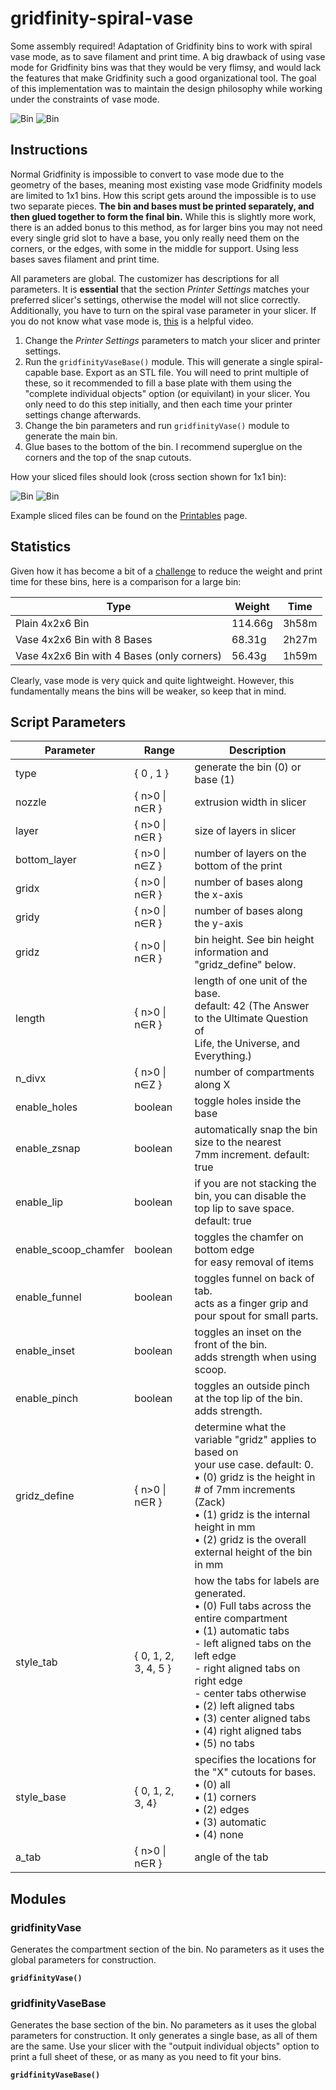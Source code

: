 # gridfinity-spiral-vase

Some assembly required!
Adaptation of Gridfinity bins to work with spiral vase mode, as to save filament and print time. A big drawback of using vase mode for Gridfinity bins was that they would be very flimsy, and would lack the features that make Gridfinity such a good organizational tool. The goal of this implementation was to maintain the design philosophy while working under the constraints of vase mode.

![Bin](images/vase_dividers.gif)
![Bin](images/vase_base.gif)

## Instructions
Normal Gridfinity is impossible to convert to vase mode due to the geometry of the bases, meaning most existing vase mode Gridfinity models are limited to 1x1 bins. How this script gets around the impossible is to use two separate pieces. **The bin and bases must be printed separately, and then glued together to form the final bin.** While this is slightly more work, there is an added bonus to this method, as for larger bins you may not need every single grid slot to have a base, you only really need them on the corners, or the edges, with some in the middle for support. Using less bases saves filament and print time.

All parameters are global. The customizer has descriptions for all parameters. It is **essential** that the section *Printer Settings* matches your preferred slicer's settings, otherwise the model will not slice correctly. Additionally, you have to turn on the spiral vase parameter in your slicer. If you do not know what vase mode is, [this](https://www.youtube.com/watch?v=HZSFoFYpBaA) is a helpful video.

1. Change the *Printer Settings* parameters to match your slicer and printer settings.
2. Run the `gridfinityVaseBase()` module. This will generate a single spiral-capable base. Export as an STL file. You will need to print multiple of these, so it recommended to fill a base plate with them using the "complete individual objects" option (or equivilant) in your slicer. You only need to do this step initially, and then each time your printer settings change afterwards.
3. Change the bin parameters and run `gridfinityVase()` module to generate the main bin.
4. Glue bases to the bottom of the bin. I recommend superglue on the corners and the top of the snap cutouts.

How your sliced files should look (cross section shown for 1x1 bin):

![Bin](images/slicer_bin.png)
![Bin](images/slicer_base.png)

Example sliced files can be found on the [Printables](https://www.printables.com/model/284371-spiral-vase-gridfinity-in-openscad) page.

## Statistics
Given how it has become a bit of a [challenge](https://www.printables.com/model/265271-gridfinity-lite-economical-plain-storage-bins) to reduce the weight and print time for these bins, here is a comparison for a large bin:

| Type | Weight | Time |
|--------------|-----------|------------|
Plain 4x2x6 Bin | 114.66g | 3h58m
Vase 4x2x6 Bin with 8 Bases | 68.31g | 2h27m
Vase 4x2x6 Bin with 4 Bases (only corners) | 56.43g | 1h59m

Clearly, vase mode is very quick and quite lightweight. However, this fundamentally means the bins will be weaker, so keep that in mind.

## Script Parameters

Parameter | Range | Description
--- | ----- | ---
type | { 0 , 1 } | generate the bin (0) or base (1)
nozzle | { n>0 \| n∈R } | extrusion width in slicer
layer | { n>0 \| n∈R } | size of layers in slicer
bottom_layer | { n>0 \| n∈Z } | number of layers on the bottom of the print
gridx | { n>0 \| n∈R } | number of bases along the x-axis
gridy | { n>0 \| n∈R } | number of bases along the y-axis
gridz | { n>0 \| n∈R } | bin height. See bin height information and <br> "gridz_define" below.
length | { n>0 \| n∈R } | length of one unit of the base. <br> default: 42 (The Answer to the Ultimate Question of <br>Life, the Universe, and Everything.)
n_divx | { n>0 \| n∈Z }  | number of compartments along X
enable_holes | boolean | toggle holes inside the base
enable_zsnap | boolean | automatically snap the bin size to the nearest <br> 7mm increment. default: true
enable_lip | boolean | if you are not stacking the bin, you can disable the <br>top lip to save space. default: true
enable_scoop_chamfer | boolean | toggles the chamfer on bottom edge <br> for easy removal of items
enable_funnel | boolean | toggles funnel on back of tab. <br> acts as a finger grip and pour spout for small parts.
enable_inset | boolean | toggles an inset on the front of the bin. <br> adds strength when using scoop.
enable_pinch | boolean | toggles an outside pinch at the top lip of the bin. <br> adds strength.
gridz_define | { n>0 \| n∈R } | determine what the variable "gridz" applies to based on <br> your use case. default: 0. <br>     • (0) gridz is the height in # of 7mm increments (Zack) <br>     • (1) gridz is the internal height in mm <br>     • (2) gridz is the overall external height of the bin in mm
style_tab | { 0, 1, 2, 3, 4, 5 } | how the tabs for labels are generated. <br>     • (0) Full tabs across the entire compartment <br>     • (1) automatic tabs <br>     - left aligned tabs on the left edge<br>     - right aligned tabs on right edge<br>     -  center tabs otherwise <br>     • (2) left aligned tabs <br>     • (3) center aligned tabs <br>     • (4) right aligned tabs <br>     • (5) no tabs
style_base | { 0, 1, 2, 3, 4} | specifies the locations for the "X" cutouts for bases. <br>     • (0) all <br>     • (1) corners <br>     • (2) edges <br>     • (3) automatic <br>     • (4) none
a_tab | { n>0 \| n∈R } | angle of the tab

## Modules

### gridfinityVase

Generates the compartment section of the bin. No parameters as it uses the global parameters for construction.

**`gridfinityVase()`**


### gridfinityVaseBase

Generates the base section of the bin. No parameters as it uses the global parameters for construction. It only generates a single base, as all of them are the same. Use your slicer with the "outpuit individual objects" option to print a full sheet of these, or as many as you need to fit your bins.

**`gridfinityVaseBase()`**
